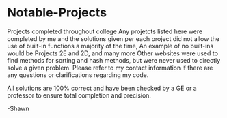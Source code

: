 # Notable-Projects
Projects completed throughout college
Any projetcts listed here were completed by me and the solutions given per each project did not allow the use of built-in functions a majority of the time, 
An example of no built-ins would be Projects 2E and 2D, and many more
Other websites were used to find methods for sorting and hash methods, but were never used to directly solve a given problem.
Please refer to my contact information if there are any questions or clarifications regarding my code.

All solutions are 100% correct and have been checked by a GE or a professor to ensure total completion and precision.

-Shawn
